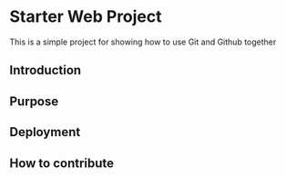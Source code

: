 # Starter Web Project

This is a simple project for showing how to use Git and Github together
 
## Introduction

## Purpose

## Deployment

## How to contribute


